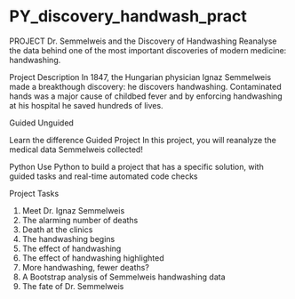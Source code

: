 # PY_discovery_handwash_pract

PROJECT
Dr. Semmelweis and the Discovery of Handwashing
Reanalyse the data behind one of the most important discoveries of modern medicine: handwashing.

Project Description
In 1847, the Hungarian physician Ignaz Semmelweis made a breakthough discovery: he discovers handwashing. Contaminated hands was a major cause of childbed fever and by enforcing handwashing at his hospital he saved hundreds of lives.

Guided
Unguided

Learn the difference
Guided Project
In this project, you will reanalyze the medical data Semmelweis collected!

Python
Use Python to build a project that has a specific solution, with guided tasks and real-time automated code checks



Project Tasks
1. Meet Dr. Ignaz Semmelweis
2. The alarming number of deaths
3. Death at the clinics
4. The handwashing begins
5. The effect of handwashing
6. The effect of handwashing highlighted
7. More handwashing, fewer deaths?
8. A Bootstrap analysis of Semmelweis handwashing data
9. The fate of Dr. Semmelweis
